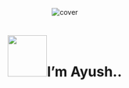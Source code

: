 <div align="center">
<img width="" height = "" src="https://miro.medium.com/max/1444/1*Z5-lWkyzcRB5ahgm9qyxvg.png" alt="cover" />
</div>

# <p align="center"> <img src="https://media1.giphy.com/media/26ufn24Onjz8w7NxS/giphy.gif?cid=dc79c3575b05ec2b566341656317d391" width="80" height="85" />I’m  Ayush.. </p>
